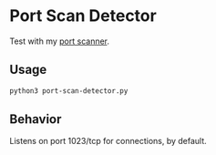 # Port Scan Detector

Test with my [port scanner](../port-scanner).

## Usage
```bash
python3 port-scan-detector.py
```

## Behavior
Listens on port 1023/tcp for connections, by default.
